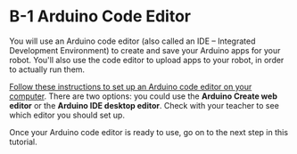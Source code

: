 # B-1 Arduino Code Editor

You will use an Arduino code editor \(also called an IDE – Integrated Development Environment\) to create and save your Arduino apps for your robot. You'll also use the code editor to upload apps to your robot, in order to actually run them.

[Follow these instructions to set up an Arduino code editor on your computer](../../references/arduino-code-editor/).  There are two options:  you could use the **Arduino Create web editor** or the **Arduino IDE desktop editor**. Check with your teacher to see which editor you should set up.

Once your Arduino code editor is ready to use, go on to the next step in this tutorial.

